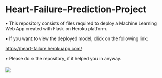 # Heart-Failure-Prediction-Project


• This repository consists of files required to deploy a Machine Learning Web App created with Flask on Heroku platform.

• If you want to view the deployed model, click on the following link:

https://heart-failure.herokuapp.com/

• Please do ⭐ the repository, if it helped you in anyway.


![](https://estruyf-github.azurewebsites.net/api/VisitorHit?user=SagarDhandare&repo=github-visitors-badge&countColorcountColor&countColor=%237B1E7A)
